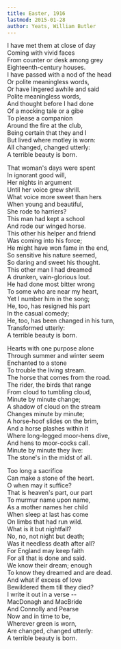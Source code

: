 ```yaml
---
title: Easter, 1916
lastmod: 2015-01-28
author: Yeats, William Butler
---
```

I have met them at close of day  
Coming with vivid faces  
From counter or desk among grey  
Eighteenth-century houses.  
I have passed with a nod of the head  
Or polite meaningless words,  
Or have lingered awhile and said  
Polite meaningless words,  
And thought before I had done  
Of a mocking tale or a gibe  
To please a companion  
Around the fire at the club,  
Being certain that they and I  
But lived where motley is worn:  
All changed, changed utterly:  
A terrible beauty is born.  

That woman's days were spent  
In ignorant good will,  
Her nights in argument  
Until her voice grew shrill.  
What voice more sweet than hers  
When young and beautiful,  
She rode to harriers?  
This man had kept a school  
And rode our winged horse.  
This other his helper and friend  
Was coming into his force;  
He might have won fame in the end,  
So sensitive his nature seemed,  
So daring and sweet his thought.  
This other man I had dreamed  
A drunken, vain-glorious lout.  
He had done most bitter wrong  
To some who are near my heart,  
Yet I number him in the song;  
He, too, has resigned his part  
In the casual comedy;  
He, too, has been changed in his turn,  
Transformed utterly:  
A terrible beauty is born.  

Hearts with one purpose alone  
Through summer and winter seem  
Enchanted to a stone  
To trouble the living stream.  
The horse that comes from the road.  
The rider, the birds that range  
From cloud to tumbling cloud,  
Minute by minute change;  
A shadow of cloud on the stream  
Changes minute by minute;  
A horse-hoof slides on the brim,  
And a horse plashes within it  
Where long-legged moor-hens dive,  
And hens to moor-cocks call.  
Minute by minute they live:  
The stone's in the midst of all.  

Too long a sacrifice  
Can make a stone of the heart.  
O when may it suffice?  
That is heaven's part, our part  
To murmur name upon name,  
As a mother names her child  
When sleep at last has come  
On limbs that had run wild.  
What is it but nightfall?  
No, no, not night but death;  
Was it needless death after all?  
For England may keep faith  
For all that is done and said.  
We know their dream; enough  
To know they dreamed and are dead.  
And what if excess of love  
Bewildered them till they died?  
I write it out in a verse --  
MacDonagh and MacBride  
And Connolly and Pearse  
Now and in time to be,  
Wherever green is worn,  
Are changed, changed utterly:  
A terrible beauty is born.

